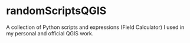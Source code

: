 # randomScriptsQGIS
A collection of Python scripts and expressions (Field Calculator) I used in my personal and official QGIS work.
